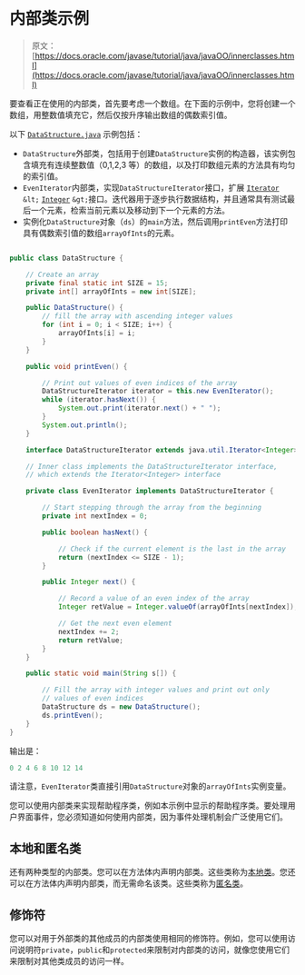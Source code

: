 # 内部类示例

> 原文： [https://docs.oracle.com/javase/tutorial/java/javaOO/innerclasses.html](https://docs.oracle.com/javase/tutorial/java/javaOO/innerclasses.html)

要查看正在使用的内部类，首先要考虑一个数组。在下面的示例中，您将创建一个数组，用整数值填充它，然后仅按升序输出数组的偶数索引值。

以下 [`DataStructure.java`](examples/DataStructure.java) 示例包括：

*   `DataStructure`外部类，包括用于创建`DataStructure`实例的构造器，该实例包含填充有连续整数值（0,1,2,3 等）的数组，以及打印数组元素的方法具有均匀的索引值。
*   `EvenIterator`内部类，实现`DataStructureIterator`接口，扩展 [`Iterator`](https://docs.oracle.com/javase/8/docs/api/java/util/Iterator.html) `&lt;` [`Integer`](https://docs.oracle.com/javase/8/docs/api/java/lang/Integer.html) `&gt;`接口。迭代器用于逐步执行数据结构，并且通常具有测试最后一个元素，检索当前元素以及移动到下一个元素的方法。
*   实例化`DataStructure`对象（`ds`）的`main`方法，然后调用`printEven`方法打印具有偶数索引值的数组`arrayOfInts`的元素。

```java

public class DataStructure {

    // Create an array
    private final static int SIZE = 15;
    private int[] arrayOfInts = new int[SIZE];

    public DataStructure() {
        // fill the array with ascending integer values
        for (int i = 0; i < SIZE; i++) {
            arrayOfInts[i] = i;
        }
    }

    public void printEven() {

        // Print out values of even indices of the array
        DataStructureIterator iterator = this.new EvenIterator();
        while (iterator.hasNext()) {
            System.out.print(iterator.next() + " ");
        }
        System.out.println();
    }

    interface DataStructureIterator extends java.util.Iterator<Integer> { } 

    // Inner class implements the DataStructureIterator interface,
    // which extends the Iterator<Integer> interface

    private class EvenIterator implements DataStructureIterator {

        // Start stepping through the array from the beginning
        private int nextIndex = 0;

        public boolean hasNext() {

            // Check if the current element is the last in the array
            return (nextIndex <= SIZE - 1);
        }        

        public Integer next() {

            // Record a value of an even index of the array
            Integer retValue = Integer.valueOf(arrayOfInts[nextIndex]);

            // Get the next even element
            nextIndex += 2;
            return retValue;
        }
    }

    public static void main(String s[]) {

        // Fill the array with integer values and print out only
        // values of even indices
        DataStructure ds = new DataStructure();
        ds.printEven();
    }
}

```

输出是：

```java
0 2 4 6 8 10 12 14 

```

请注意，`EvenIterator`类直接引用`DataStructure`对象的`arrayOfInts`实例变量。

您可以使用内部类来实现帮助程序类，例如本示例中显示的帮助程序类。要处理用户界面事件，您必须知道如何使用内部类，因为事件处理机制会广泛使用它们。

## 本地和匿名类

还有两种类型的内部类。您可以在方法体内声明内部类。这些类称为[本地类](localclasses.html)。您还可以在方法体内声明内部类，而无需命名该类。这些类称为[匿名类](anonymousclasses.html)。

## 修饰符

您可以对用于外部类的其他成员的内部类使用相同的修饰符。例如，您可以使用访问说明符`private`，`public`和`protected`来限制对内部类的访问，就像您使用它们来限制对其他类成员的访问一样。